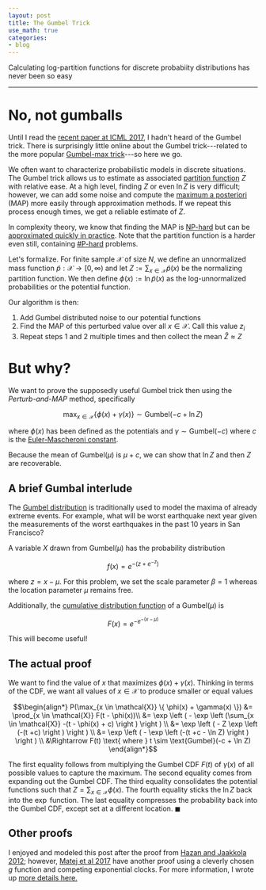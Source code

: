 ```yaml
---
layout: post
title: The Gumbel Trick
use_math: true
categories:
- blog
---
```


Calculating log-partition functions for discrete probabiity distributions has never been so easy

---

# No, not gumballs

Until I read the [recent paper at ICML 2017](https://arxiv.org/pdf/1706.04161.pdf), I hadn't heard of the Gumbel trick. There is surprisingly little online about the Gumbel trick---related to the more popular [Gumbel-max trick](https://hips.seas.harvard.edu/blog/2013/04/06/the-gumbel-max-trick-for-discrete-distributions/)---so here we go.

We often want to characterize probabilistic models in discrete situations. The Gumbel trick allows us to estimate as associated [partition function](https://en.wikipedia.org/wiki/Partition_function_(mathematics)) $Z$ with relative ease. At a high level, finding $Z$ or even $\ln Z$ is very difficult; however, we can add some noise and compute the [maximum a posteriori](https://en.wikipedia.org/wiki/Maximum_a_posteriori_estimation) (MAP) more easily through approximation methods. If we repeat this process enough times, we get a reliable estimate of $Z$.

In complexity theory, we know that finding the MAP is [NP-hard](https://en.wikipedia.org/wiki/NP-hardness) but can be [approximated quickly in practice](http://cs.nyu.edu/~dsontag/papers/sontag_uai08.pdf). Note that the partition function is a harder even still, containing [\#P-hard](https://en.wikipedia.org/wiki/Sharp-P) problems.

Let's formalize. For finite sample $\mathcal{X}$ of size $N$, we define an unnormalized mass function $\tilde{p} : \mathcal{X} \to [0, \infty)$ and let $Z:= \sum_{x \in \mathcal{X}} \tilde{p}(x)$ be the normalizing partition function. We then define $\phi(x) := \ln \tilde{p}(x)$ as the log-unnormalized probabilities or the potential function.

Our algorithm is then:

 1. Add Gumbel distributed noise to our potential functions
 2. Find the MAP of this perturbed value over all $x \in \mathcal{X}$. Call this value $z_i$
 3. Repeat steps 1 and 2 multiple times and then collect the mean $\hat{Z} \approx Z$


# But why?

We want to prove the supposedly useful Gumbel trick then using the *Perturb-and-MAP* method, specifically

$$\max_{x \in \mathcal{X}} \{ \phi(x) + \gamma(x) \} \sim \text{Gumbel}(-c + \ln Z)$$

where $\phi(x)$ has been defined as the potentials and $\gamma \sim \text{Gumbel}(-c)$ where $c$ is the [Euler-Mascheroni constant](https://en.wikipedia.org/wiki/Euler%E2%80%93Mascheroni_constant). 

Because the mean of $\text{Gumbel}(\mu)$ is $\mu + c$, we can show that $\ln Z$ and then $Z$ are recoverable.

## A brief Gumbal interlude

The [Gumbel distribution](https://en.wikipedia.org/wiki/Gumbel_distribution) is traditionally used to model the maxima of already extreme events. For example, what will be worst earthquake next year given the measurements of the worst earthquakes in the past 10 years in San Francisco? 

A variable $X$ drawn from $\text{Gumbel}(\mu)$ has the probability distribution

$$f(x) = e^{-(z + e^{-z})}$$

where $z = x - \mu$. For this problem, we set the scale parameter $\beta = 1$ whereas the location parameter $\mu$ remains free.

Additionally, the [cumulative distribution function](https://en.wikipedia.org/wiki/Cumulative_distribution_function) of a $\text{Gumbel}(\mu)$ is

$$F(x) = e^{-e^{-(x-\mu)}}$$

This will become useful!

## The actual proof
We want to find the value of $x$ that maximizes $\phi(x) + \gamma(x)$. Thinking in terms of the CDF, we want all values of $x \in \mathcal{X}$ to produce smaller or equal values

$$\begin{align*}
P(\max_{x \in \mathcal{X}} \{ \phi(x) + \gamma(x) \}) &= \prod_{x \in \mathcal{X}} F(t - \phi(x))\\
&= \exp \left ( - \exp \left (\sum_{x \in \mathcal{X}} -(t - \phi(x) + c) \right ) \right ) \\
&= \exp \left ( - Z \exp \left (-(t +c)  \right )  \right ) \\
&= \exp \left ( - \exp \left (-(t +c - \ln Z)  \right )  \right ) \\
&\Rightarrow F(t) \text{ where }  t \sim \text{Gumbel}(-c + \ln Z)
\end{align*}$$

The first equality follows from multiplying the Gumbel CDF $F(t)$ of $\gamma(x)$ of all possible values to capture the maximum. The second equality comes from expanding out the Gumbel CDF. The third equality consolidates the potential functions such that $Z = \sum_{x \in \mathcal{X}} \phi(x)$. The fourth equality sticks the $\ln Z$ back into the $\exp$ function. The last equality compresses the probability back into the Gumbel CDF, except set at a different location. $\blacksquare$

## Other proofs
I enjoyed and modeled this post after the proof from [Hazan and Jaakkola 2012](https://people.csail.mit.edu/tommi/papers/HazJaa-ICML12.pdf); however, [Matej et al 2017](https://arxiv.org/pdf/1706.04161.pdf) have another proof using a cleverly chosen $g$ function and competing exponential clocks. For more information, I wrote up [more details here.]({{site.url}}/pdfs/gumbel.pdf)